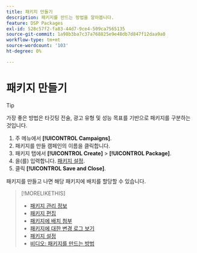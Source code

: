 ```yaml
---
title: 패키지 만들기
description: 패키지를 만드는 방법을 알아봅니다.
feature: DSP Packages
exl-id: 528c57f2-fa83-44d7-9ce4-509ca7565135
source-git-commit: 1a98b3ba7c37a768825e9e48db7d847f12daa9a0
workflow-type: tm+mt
source-wordcount: '103'
ht-degree: 0%

---
```


# 패키지 만들기

>[!TIP]
>
>가장 좋은 방법은 타깃팅 전술, 광고 유형 및 성능 목표를 기반으로 패키지를 구분하는 것입니다.

1. 주 메뉴에서 **[!UICONTROL Campaigns]**.
1. 패키지를 만들 캠페인의 이름을 클릭합니다.
1. 패키지 탭에서 **[!UICONTROL Create]** > **[!UICONTROL Package]**.
1. 을(를) 입력합니다. [패키지 설정](package-settings.md).
1. 클릭 **[!UICONTROL Save and Close]**.

패키지를 만들고 나면 해당 패키지에 배치를 할당할 수 있습니다.

>[!MORELIKETHIS]
>
>* [패키지 관리 정보](package-about.md)
>* [패키지 편집](package-edit.md)
>* [패키지에 배치 첨부](package-attach-placement.md)
>* [패키지에 대한 변경 로그 보기](package-change-log.md)
>* [패키지 설정](package-settings.md)
>* [비디오: 패키지를 만드는 방법](https://experienceleague.adobe.com/docs/advertising-learn/tutorials/dsp/package-create.html)


